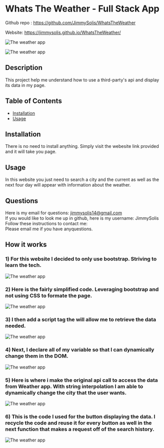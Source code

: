 # Whats The Weather - Full Stack App

Github repo : https://github.com/JimmySolis/WhatsTheWeather

Website: https://jimmysolis.github.io/WhatsTheWeather/

![The weather app ](/WhatsTheWeather/Assests/img/nowSearch.png)

![The weather app](/WhatsTheWeather/Assests/img/Search.png)

## Description

This project help me understand how to use a third-party's api and display its data in my page.

## Table of Contents

- [Installation](#installation)
- [Usage](#usage)

## Installation

There is no need to install anything. Simply visit the webesite link provided and it will take you page.

## Usage

In this website you just need to search a city and the current as well as the next four day will appear with information about the weather.

## Questions

Here is my email for questions: jimmysolis14@gmail.com
<br />
If you would like to look me up in github, here is my username: JimmySolis
<br />
Follow these instructions to contact me: <br />
Please email me if you have anyquestions.

## How it works

### 1) For this website I decided to only use bootstrap. Striving to learn the tech.

![The weather app](/WhatsTheWeather/Assests/img/bootstrap.png)

### 2) Here is the fairly simplified code. Leveraging bootstrap and not using CSS to formate the page.

![The weather app](/WhatsTheWeather/Assests/img/layout.png)

### 3) I then add a script tag the will allow me to retrieve the data needed.

![The weather app](/WhatsTheWeather/Assests/img/script.png)

### 4) Next, I declare all of my variable so that I can dynamically change them in the DOM.

![The weather app](/WhatsTheWeather/Assests/img/declare.png)

### 5) Here is where i make the original api call to access the data from Weather app. With string interpolation I am able to dynamically change the city that the user wants.

![The weather app](/WhatsTheWeather/Assests/img/Api.png)

### 6) This is the code I used for the button displaying the data. I recycle the code and reuse it for every button as well in the next function that makes a request off of the search history.

![The weather app](/WhatsTheWeather/Assests/img/btnDisplay.png)
